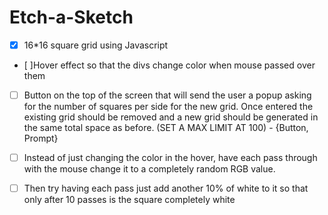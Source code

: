# Etch-a-Sketch

- [x] 16*16 square grid using Javascript
- [ ]Hover effect so that the divs change color when mouse passed over them
- [ ] Button on the top of the screen that will send the user a popup asking for the number of squares per side for the new grid. Once entered the existing grid should be removed and a new grid should be generated in the same total space as before. (SET A MAX LIMIT AT 100) - {Button, Prompt}
- [ ] Instead of just changing the color in the hover, have each pass through with the mouse change it to a completely random RGB value.
- [ ] Then try having each pass just add another 10% of white to it so that only after 10 passes is the square completely white

